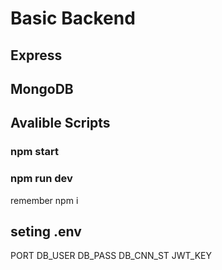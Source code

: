 # Basic Backend 

## Express 

## MongoDB

## Avalible Scripts

### npm start
### npm run dev


remember npm i 


## seting  .env
PORT
DB_USER
DB_PASS
DB_CNN_ST
JWT_KEY
